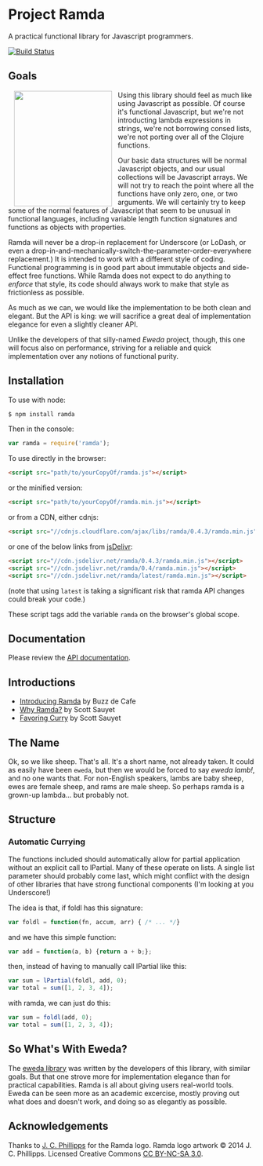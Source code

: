 Project Ramda
=============

A practical functional library for Javascript programmers.

[![Build Status](https://travis-ci.org/CrossEye/ramda.svg?branch=master)](https://travis-ci.org/CrossEye/ramda)

Goals
-----

<img src="http://ramda.jcphillipps.com/logo/ramdaFilled_200x235.png" 
     width="200" height="235" align="left" hspace="12" />
Using this library should feel as much like using Javascript as 
possible.  Of course it's functional Javascript, but we're not 
introducting lambda expressions in strings, we're not borrowing consed 
lists, we're not porting over all of the Clojure functions.

Our basic data structures will be normal Javascript objects, and our 
usual collections will be Javascript arrays.  We will not try to reach 
the point where all the functions have only zero, one, or two arguments.
We will certainly try to keep some of the normal features of Javascript 
that seem to be unusual in functional languages, including variable 
length function signatures and functions as objects with properties.

Ramda will never be a drop-in replacement for Underscore (or LoDash, or 
even a drop-in-and-mechanically-switch-the-parameter-order-everywhere 
replacement.) It is intended to work with a different style of coding. 
Functional programming is in good part about immutable objects and 
side-effect free functions. While Ramda does not expect to do anything to 
*enforce* that style, its code should always work to make that style as 
frictionless as possible.

As much as we can, we would like the implementation to be both clean and 
elegant.  But the API is king: we will sacrifice a great deal of 
implementation elegance for even a slightly cleaner API.

Unlike the developers of that silly-named _Eweda_ project, though, this 
one will focus also on performance, striving for a reliable and quick 
implementation over any notions of functional purity.

Installation
------------

To use with node:

```bash
$ npm install ramda
```

Then in the console:

```javascript
var ramda = require('ramda');
```

To use directly in the browser:

```html
<script src="path/to/yourCopyOf/ramda.js"></script>
```

or the minified version:

```html
<script src="path/to/yourCopyOf/ramda.min.js"></script>
```

or from a CDN, either cdnjs:

```html
<script src="//cdnjs.cloudflare.com/ajax/libs/ramda/0.4.3/ramda.min.js"></script>
```

or one of the below links from [jsDelivr](http://jsdelivr.net):

```html
<script src="//cdn.jsdelivr.net/ramda/0.4.3/ramda.min.js"></script>
<script src="//cdn.jsdelivr.net/ramda/0.4/ramda.min.js"></script>
<script src="//cdn.jsdelivr.net/ramda/latest/ramda.min.js"></script>
```

(note that using `latest` is taking a significant risk that ramda API changes could break your code.)

These script tags add the variable `ramda` on the browser's global scope.


Documentation
-------------

Please review the [API documentation](http://ramdajs.com/).



Introductions
-------------

* [Introducing Ramda](http://buzzdecafe.github.io/code/2014/05/16/introducing-ramda/) by Buzz de Cafe
* [Why Ramda?](http://fr.umio.us/why-ramda/) by Scott Sauyet
* [Favoring Curry](http://fr.umio.us/favoring-curry/) by Scott Sauyet



The Name
--------

Ok, so we like sheep.  That's all.  It's a short name, not already 
taken.  It could as easily have been `eweda`, but then we would be 
forced to say _eweda lamb!_, and no one wants that.  For non-English 
speakers, lambs are baby sheep, ewes are female sheep, and rams are male 
sheep.  So perhaps ramda is a grown-up lambda... but probably not.



Structure
---------

### Automatic Currying ###

The functions included should automatically allow for partial 
application without an explicit call to lPartial.  Many of these operate 
on lists.  A single list parameter should probably come last, which 
might conflict with the design of other libraries that have strong 
functional components (I'm looking at you Underscore!)

The idea is that, if foldl has this signature:


```javascript
var foldl = function(fn, accum, arr) { /* ... */}
```

and we have this simple function:

```javascript
var add = function(a, b) {return a + b;};
```

then, instead of having to manually call lPartial like this:

```javascript
var sum = lPartial(foldl, add, 0);
var total = sum([1, 2, 3, 4]);
```

with ramda, we can just do this:

```javascript
var sum = foldl(add, 0);
var total = sum([1, 2, 3, 4]);
```



So What's With Eweda?
---------------------

The [eweda library](https://github.com/CrossEye/eweda) was written by 
the developers of this library, with similar goals.  But that one strove 
more for implementation elegance than for practical capabilities.  Ramda 
is all about giving users real-world tools.  Eweda can be seen more as 
an academic excercise, mostly proving out what does and doesn't work, and 
doing so as elegantly as possible.

Acknowledgements
-----------------

Thanks to [J. C. Phillipps](http://www.jcphillipps.com) for the Ramda logo.
Ramda logo artwork &copy; 2014 J. C. Phillipps. Licensed Creative Commons 
[CC BY-NC-SA 3.0](http://creativecommons.org/licenses/by-nc-sa/3.0/).
